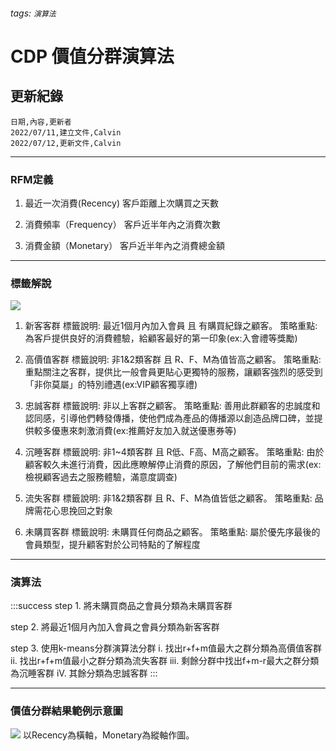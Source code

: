 ###### tags: `演算法`
# CDP 價值分群演算法

## 更新紀錄
```csvpreview {header="true"}
日期,內容,更新者
2022/07/11,建立文件,Calvin
2022/07/12,更新文件,Calvin
```
--------
### RFM定義
1. 最近一次消費(Recency)
客戶距離上次購買之天數

2. 消費頻率（Frequency）
客戶近半年內之消費次數

3. 消費金額（Monetary）
客戶近半年內之消費總金額


--------

### 標籤解說
![](https://i.imgur.com/08sMkDO.png)


1. 新客客群
標籤說明: 最近1個月內加入會員 且 有購買紀錄之顧客。
策略重點: 為客戶提供良好的消費體驗，給顧客最好的第一印象(ex:入會禮等獎勵)

2. 高價值客群
標籤說明: 非1&2類客群 且 R、F、M為值皆高之顧客。
策略重點: 重點關注之客群，提供比一般會員更貼心更獨特的服務，讓顧客強烈的感受到「非你莫屬」的特別禮遇(ex:VIP顧客獨享禮)

3. 忠誠客群
標籤說明: 非以上客群之顧客。
策略重點: 善用此群顧客的忠誠度和認同感，引導他們轉發傳播，使他們成為產品的傳播源以創造品牌口碑，並提供較多優惠來刺激消費(ex:推薦好友加入就送優惠券等)

4. 沉睡客群
標籤說明: 非1~4類客群 且 R低、F高、M高之顧客。
策略重點: 由於顧客較久未進行消費，因此應瞭解停止消費的原因，了解他們目前的需求(ex:檢視顧客過去之服務體驗，滿意度調查)

5. 流失客群
標籤說明: 非1&2類客群 且 R、F、M為值皆低之顧客。
策略重點: 品牌需花心思挽回之對象

6. 未購買客群
標籤說明: 未購買任何商品之顧客。
策略重點: 屬於優先序最後的會員類型，提升顧客對於公司特點的了解程度

---------
### 演算法
:::success 
step 1. 將未購買商品之會員分類為未購買客群

step 2. 將最近1個月內加入會員之會員分類為新客客群

step 3. 使用k-means分群演算法分群
    i. 找出r+f+m值最大之群分類為高價值客群
    ii. 找出r+f+m值最小之群分類為流失客群
    iii. 剩餘分群中找出f+m-r最大之群分類為沉睡客群
    iV. 其餘分類為忠誠客群
::: 

---------

### 價值分群結果範例示意圖
![](https://i.imgur.com/QLIW2D2.png)
以Recency為橫軸，Monetary為縱軸作圖。




